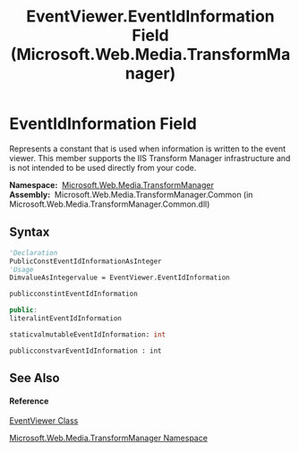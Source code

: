 ﻿---
title: EventViewer.EventIdInformation Field (Microsoft.Web.Media.TransformManager)
TOCTitle: EventIdInformation Field
ms:assetid: F:Microsoft.Web.Media.TransformManager.EventViewer.EventIdInformation
ms:mtpsurl: https://msdn.microsoft.com/en-us/library/microsoft.web.media.transformmanager.eventviewer.eventidinformation(v=VS.90)
ms:contentKeyID: 35520873
ms.date: 06/14/2012
mtps_version: v=VS.90
f1_keywords:
- Microsoft.Web.Media.TransformManager.EventViewer.EventIdInformation
dev_langs:
- CSharp
- JScript
- VB
- FSharp
- c++
api_location:
- Microsoft.Web.Media.TransformManager.Common.dll
api_name:
- Microsoft.Web.Media.TransformManager.EventViewer.EventIdInformation
api_type:
- Managed
topic_type:
- apiref
- kbSyntax
product_family_name: VS
ROBOTS: INDEX,FOLLOW
---

# EventIdInformation Field

Represents a constant that is used when information is written to the event viewer. This member supports the IIS Transform Manager infrastructure and is not intended to be used directly from your code.

**Namespace:**  [Microsoft.Web.Media.TransformManager](microsoft-web-media-transformmanager-namespace.md)  
**Assembly:**  Microsoft.Web.Media.TransformManager.Common (in Microsoft.Web.Media.TransformManager.Common.dll)

## Syntax

``` vb
'Declaration
PublicConstEventIdInformationAsInteger
'Usage
DimvalueAsIntegervalue = EventViewer.EventIdInformation
```

``` csharp
publicconstintEventIdInformation
```

``` c++
public:
literalintEventIdInformation
```

``` fsharp
staticvalmutableEventIdInformation: int
```

``` jscript
publicconstvarEventIdInformation : int
```

## See Also

#### Reference

[EventViewer Class](eventviewer-class-microsoft-web-media-transformmanager.md)

[Microsoft.Web.Media.TransformManager Namespace](microsoft-web-media-transformmanager-namespace.md)

